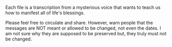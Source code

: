 Each file is a transcription from a mysterious voice that wants to teach us how to manifest all of life's blessings.

Please feel free to circulate and share.  However, warn people that the messages are NOT meant or allowed to be changed, not even the dates.
I am not sure why they are supposed to be preserved but, they truly must not be changed. 
